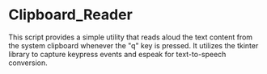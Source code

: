 # Clipboard_Reader
This script provides a simple utility that reads aloud the text content from the system clipboard whenever the "q" key is pressed. It utilizes the tkinter library to capture keypress events and espeak for text-to-speech conversion.
